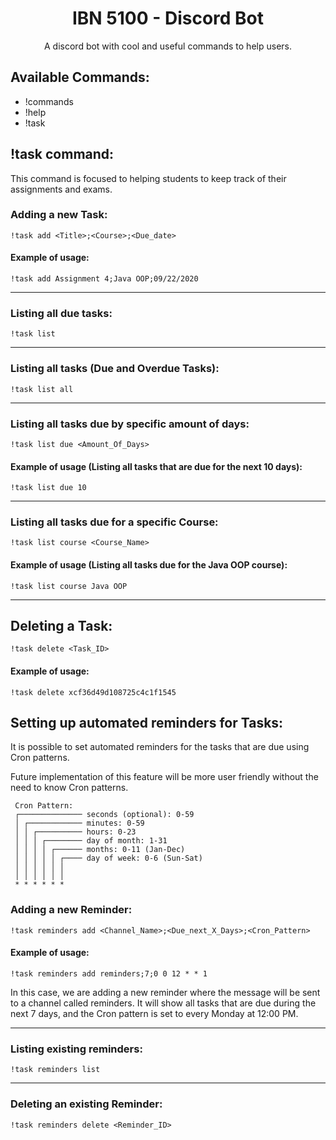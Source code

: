 <h1 align="center">IBN 5100 - Discord Bot</h1>

<p align="center">
  A discord bot with cool and useful commands to help users.
</p>

## Available Commands:

* !commands
* !help
* !task

## !task command:

<p>This command is focused to helping students to keep track of their assignments and exams.</p>

### Adding a new Task:
```
!task add <Title>;<Course>;<Due_date>
```
#### Example of usage:
```
!task add Assignment 4;Java OOP;09/22/2020
```
<hr>

### Listing all due tasks:
```
!task list 
```
<hr>

### Listing all tasks (Due and Overdue Tasks):
```
!task list all 
```
<hr>

### Listing all tasks due by specific amount of days:
```
!task list due <Amount_Of_Days> 
```
#### Example of usage (Listing all tasks that are due for the next 10 days):
```
!task list due 10 
```
<hr>

### Listing all tasks due for a specific Course:
```
!task list course <Course_Name> 
```
#### Example of usage (Listing all tasks due for the Java OOP course):
```
!task list course Java OOP
```
<hr>

## Deleting a Task:
```
!task delete <Task_ID>
```
#### Example of usage:
```
!task delete xcf36d49d108725c4c1f1545 
```

## Setting up automated reminders for Tasks:

<p>It is possible to set automated reminders for the tasks that are due using Cron patterns.</p>
<p>Future implementation of this feature will be more user friendly without the need to know Cron patterns.</p>

```
 Cron Pattern:
 ┌────────────── seconds (optional): 0-59
 │ ┌──────────── minutes: 0-59
 │ │ ┌────────── hours: 0-23
 │ │ │ ┌──────── day of month: 1-31
 │ │ │ │ ┌────── months: 0-11 (Jan-Dec)
 │ │ │ │ │ ┌──── day of week: 0-6 (Sun-Sat)
 │ │ │ │ │ │
 │ │ │ │ │ │
 * * * * * *
```

### Adding a new Reminder:
```
!task reminders add <Channel_Name>;<Due_next_X_Days>;<Cron_Pattern>
```
#### Example of usage:
```
!task reminders add reminders;7;0 0 12 * * 1
```

In this case, we are adding a new reminder where the message will be sent to a channel called reminders.
It will show all tasks that are due during the next 7 days, and the Cron pattern is set to every Monday at 12:00 PM.

<hr>

### Listing existing reminders:
```
!task reminders list
```

<hr>

### Deleting an existing Reminder:
```
!task reminders delete <Reminder_ID>
```